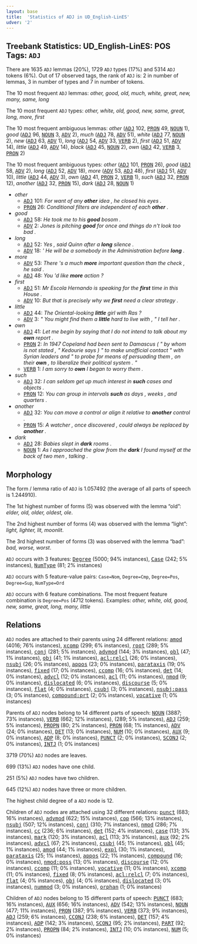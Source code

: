 ```yaml
---
layout: base
title:  'Statistics of ADJ in UD_English-LinES'
udver: '2'
---
```


## Treebank Statistics: UD_English-LinES: POS Tags: `ADJ`

There are 1635 `ADJ` lemmas (20%), 1729 `ADJ` types (17%) and 5314 `ADJ` tokens (6%).
Out of 17 observed tags, the rank of `ADJ` is: 2 in number of lemmas, 3 in number of types and 7 in number of tokens.

The 10 most frequent `ADJ` lemmas: <em>other, good, old, much, white, great, new, many, same, long</em>

The 10 most frequent `ADJ` types:  <em>other, white, old, good, new, same, great, long, more, first</em>

The 10 most frequent ambiguous lemmas: <em>other</em> (<tt><a href="en_lines-pos-ADJ.html">ADJ</a></tt> 102, <tt><a href="en_lines-pos-PRON.html">PRON</a></tt> 49, <tt><a href="en_lines-pos-NOUN.html">NOUN</a></tt> 1), <em>good</em> (<tt><a href="en_lines-pos-ADJ.html">ADJ</a></tt> 96, <tt><a href="en_lines-pos-NOUN.html">NOUN</a></tt> 3, <tt><a href="en_lines-pos-ADV.html">ADV</a></tt> 2), <em>much</em> (<tt><a href="en_lines-pos-ADJ.html">ADJ</a></tt> 78, <tt><a href="en_lines-pos-ADV.html">ADV</a></tt> 51), <em>white</em> (<tt><a href="en_lines-pos-ADJ.html">ADJ</a></tt> 77, <tt><a href="en_lines-pos-NOUN.html">NOUN</a></tt> 2), <em>new</em> (<tt><a href="en_lines-pos-ADJ.html">ADJ</a></tt> 63, <tt><a href="en_lines-pos-ADV.html">ADV</a></tt> 1), <em>long</em> (<tt><a href="en_lines-pos-ADJ.html">ADJ</a></tt> 54, <tt><a href="en_lines-pos-ADV.html">ADV</a></tt> 33, <tt><a href="en_lines-pos-VERB.html">VERB</a></tt> 2), <em>first</em> (<tt><a href="en_lines-pos-ADJ.html">ADJ</a></tt> 51, <tt><a href="en_lines-pos-ADV.html">ADV</a></tt> 14), <em>little</em> (<tt><a href="en_lines-pos-ADJ.html">ADJ</a></tt> 49, <tt><a href="en_lines-pos-ADV.html">ADV</a></tt> 14), <em>black</em> (<tt><a href="en_lines-pos-ADJ.html">ADJ</a></tt> 45, <tt><a href="en_lines-pos-NOUN.html">NOUN</a></tt> 2), <em>own</em> (<tt><a href="en_lines-pos-ADJ.html">ADJ</a></tt> 42, <tt><a href="en_lines-pos-VERB.html">VERB</a></tt> 3, <tt><a href="en_lines-pos-PRON.html">PRON</a></tt> 2)

The 10 most frequent ambiguous types:  <em>other</em> (<tt><a href="en_lines-pos-ADJ.html">ADJ</a></tt> 101, <tt><a href="en_lines-pos-PRON.html">PRON</a></tt> 26), <em>good</em> (<tt><a href="en_lines-pos-ADJ.html">ADJ</a></tt> 58, <tt><a href="en_lines-pos-ADV.html">ADV</a></tt> 2), <em>long</em> (<tt><a href="en_lines-pos-ADJ.html">ADJ</a></tt> 52, <tt><a href="en_lines-pos-ADV.html">ADV</a></tt> 18), <em>more</em> (<tt><a href="en_lines-pos-ADV.html">ADV</a></tt> 53, <tt><a href="en_lines-pos-ADJ.html">ADJ</a></tt> 48), <em>first</em> (<tt><a href="en_lines-pos-ADJ.html">ADJ</a></tt> 51, <tt><a href="en_lines-pos-ADV.html">ADV</a></tt> 10), <em>little</em> (<tt><a href="en_lines-pos-ADJ.html">ADJ</a></tt> 44, <tt><a href="en_lines-pos-ADV.html">ADV</a></tt> 3), <em>own</em> (<tt><a href="en_lines-pos-ADJ.html">ADJ</a></tt> 41, <tt><a href="en_lines-pos-PRON.html">PRON</a></tt> 2, <tt><a href="en_lines-pos-VERB.html">VERB</a></tt> 1), <em>such</em> (<tt><a href="en_lines-pos-ADJ.html">ADJ</a></tt> 32, <tt><a href="en_lines-pos-PRON.html">PRON</a></tt> 12), <em>another</em> (<tt><a href="en_lines-pos-ADJ.html">ADJ</a></tt> 32, <tt><a href="en_lines-pos-PRON.html">PRON</a></tt> 15), <em>dark</em> (<tt><a href="en_lines-pos-ADJ.html">ADJ</a></tt> 28, <tt><a href="en_lines-pos-NOUN.html">NOUN</a></tt> 1)


* <em>other</em>
  * <tt><a href="en_lines-pos-ADJ.html">ADJ</a></tt> 101: <em>For want of any <b>other</b> idea , he closed his eyes .</em>
  * <tt><a href="en_lines-pos-PRON.html">PRON</a></tt> 26: <em>Conditional filters are independent of each <b>other</b> .</em>
* <em>good</em>
  * <tt><a href="en_lines-pos-ADJ.html">ADJ</a></tt> 58: <em>He took me to his <b>good</b> bosom .</em>
  * <tt><a href="en_lines-pos-ADV.html">ADV</a></tt> 2: <em>Jones is pitching <b>good</b> for once and things do n't look too bad .</em>
* <em>long</em>
  * <tt><a href="en_lines-pos-ADJ.html">ADJ</a></tt> 52: <em>Yes , said Quinn after a <b>long</b> silence .</em>
  * <tt><a href="en_lines-pos-ADV.html">ADV</a></tt> 18: <em>' He will be a somebody in the Administration before <b>long</b> .</em>
* <em>more</em>
  * <tt><a href="en_lines-pos-ADV.html">ADV</a></tt> 53: <em>There 's a much <b>more</b> important question than the check , he said .</em>
  * <tt><a href="en_lines-pos-ADJ.html">ADJ</a></tt> 48: <em>You 'd like <b>more</b> action ?</em>
* <em>first</em>
  * <tt><a href="en_lines-pos-ADJ.html">ADJ</a></tt> 51: <em>Mr Escola Hernando is speaking for the <b>first</b> time in this House .</em>
  * <tt><a href="en_lines-pos-ADV.html">ADV</a></tt> 10: <em>But that is precisely why we <b>first</b> need a clear strategy .</em>
* <em>little</em>
  * <tt><a href="en_lines-pos-ADJ.html">ADJ</a></tt> 44: <em>The Oriental-looking <b>little</b> girl with Ras ?</em>
  * <tt><a href="en_lines-pos-ADV.html">ADV</a></tt> 3: <em>" You might find them a <b>little</b> hard to live with , " I tell her .</em>
* <em>own</em>
  * <tt><a href="en_lines-pos-ADJ.html">ADJ</a></tt> 41: <em>Let me begin by saying that I do not intend to talk about my <b>own</b> report .</em>
  * <tt><a href="en_lines-pos-PRON.html">PRON</a></tt> 2: <em>In 1947 Copeland had been sent to Damascus ( " by whom is not stated , " Kedourie says ) " to make unofficial contact " with Syrian leaders and " to probe for means of persuading them , on their <b>own</b> , to liberalize their political system . "</em>
  * <tt><a href="en_lines-pos-VERB.html">VERB</a></tt> 1: <em>I am sorry to <b>own</b> I began to worry them .</em>
* <em>such</em>
  * <tt><a href="en_lines-pos-ADJ.html">ADJ</a></tt> 32: <em>I can seldom get up much interest in <b>such</b> cases and objects .</em>
  * <tt><a href="en_lines-pos-PRON.html">PRON</a></tt> 12: <em>You can group in intervals <b>such</b> as days , weeks , and quarters .</em>
* <em>another</em>
  * <tt><a href="en_lines-pos-ADJ.html">ADJ</a></tt> 32: <em>You can move a control or align it relative to <b>another</b> control .</em>
  * <tt><a href="en_lines-pos-PRON.html">PRON</a></tt> 15: <em>A watcher , once discovered , could always be replaced by <b>another</b> .</em>
* <em>dark</em>
  * <tt><a href="en_lines-pos-ADJ.html">ADJ</a></tt> 28: <em>Babies slept in <b>dark</b> rooms .</em>
  * <tt><a href="en_lines-pos-NOUN.html">NOUN</a></tt> 1: <em>As I approached the glow from the <b>dark</b> I found myself at the back of two men , talking .</em>

## Morphology

The form / lemma ratio of `ADJ` is 1.057492 (the average of all parts of speech is 1.244910).

The 1st highest number of forms (5) was observed with the lemma “old”: <em>elder, old, older, oldest, ole</em>.

The 2nd highest number of forms (4) was observed with the lemma “light”: <em>light, lighter, lit, moonlit</em>.

The 3rd highest number of forms (3) was observed with the lemma “bad”: <em>bad, worse, worst</em>.

`ADJ` occurs with 3 features: <tt><a href="en_lines-feat-Degree.html">Degree</a></tt> (5000; 94% instances), <tt><a href="en_lines-feat-Case.html">Case</a></tt> (242; 5% instances), <tt><a href="en_lines-feat-NumType.html">NumType</a></tt> (81; 2% instances)

`ADJ` occurs with 5 feature-value pairs: `Case=Nom`, `Degree=Cmp`, `Degree=Pos`, `Degree=Sup`, `NumType=Ord`

`ADJ` occurs with 6 feature combinations.
The most frequent feature combination is `Degree=Pos` (4712 tokens).
Examples: <em>other, white, old, good, new, same, great, long, many, little</em>


## Relations

`ADJ` nodes are attached to their parents using 24 different relations: <tt><a href="en_lines-dep-amod.html">amod</a></tt> (4016; 76% instances), <tt><a href="en_lines-dep-xcomp.html">xcomp</a></tt> (299; 6% instances), <tt><a href="en_lines-dep-root.html">root</a></tt> (289; 5% instances), <tt><a href="en_lines-dep-conj.html">conj</a></tt> (281; 5% instances), <tt><a href="en_lines-dep-advmod.html">advmod</a></tt> (144; 3% instances), <tt><a href="en_lines-dep-obl.html">obl</a></tt> (47; 1% instances), <tt><a href="en_lines-dep-obj.html">obj</a></tt> (41; 1% instances), <tt><a href="en_lines-dep-acl-relcl.html">acl:relcl</a></tt> (26; 0% instances), <tt><a href="en_lines-dep-nsubj.html">nsubj</a></tt> (26; 0% instances), <tt><a href="en_lines-dep-appos.html">appos</a></tt> (23; 0% instances), <tt><a href="en_lines-dep-parataxis.html">parataxis</a></tt> (19; 0% instances), <tt><a href="en_lines-dep-fixed.html">fixed</a></tt> (17; 0% instances), <tt><a href="en_lines-dep-ccomp.html">ccomp</a></tt> (16; 0% instances), <tt><a href="en_lines-dep-det.html">det</a></tt> (14; 0% instances), <tt><a href="en_lines-dep-advcl.html">advcl</a></tt> (12; 0% instances), <tt><a href="en_lines-dep-acl.html">acl</a></tt> (11; 0% instances), <tt><a href="en_lines-dep-nmod.html">nmod</a></tt> (9; 0% instances), <tt><a href="en_lines-dep-dislocated.html">dislocated</a></tt> (6; 0% instances), <tt><a href="en_lines-dep-discourse.html">discourse</a></tt> (5; 0% instances), <tt><a href="en_lines-dep-flat.html">flat</a></tt> (4; 0% instances), <tt><a href="en_lines-dep-csubj.html">csubj</a></tt> (3; 0% instances), <tt><a href="en_lines-dep-nsubj-pass.html">nsubj:pass</a></tt> (3; 0% instances), <tt><a href="en_lines-dep-compound-prt.html">compound:prt</a></tt> (2; 0% instances), <tt><a href="en_lines-dep-vocative.html">vocative</a></tt> (1; 0% instances)

Parents of `ADJ` nodes belong to 14 different parts of speech: <tt><a href="en_lines-pos-NOUN.html">NOUN</a></tt> (3887; 73% instances), <tt><a href="en_lines-pos-VERB.html">VERB</a></tt> (662; 12% instances),  (289; 5% instances), <tt><a href="en_lines-pos-ADJ.html">ADJ</a></tt> (259; 5% instances), <tt><a href="en_lines-pos-PROPN.html">PROPN</a></tt> (80; 2% instances), <tt><a href="en_lines-pos-PRON.html">PRON</a></tt> (68; 1% instances), <tt><a href="en_lines-pos-ADV.html">ADV</a></tt> (24; 0% instances), <tt><a href="en_lines-pos-DET.html">DET</a></tt> (13; 0% instances), <tt><a href="en_lines-pos-NUM.html">NUM</a></tt> (10; 0% instances), <tt><a href="en_lines-pos-AUX.html">AUX</a></tt> (9; 0% instances), <tt><a href="en_lines-pos-ADP.html">ADP</a></tt> (8; 0% instances), <tt><a href="en_lines-pos-PUNCT.html">PUNCT</a></tt> (2; 0% instances), <tt><a href="en_lines-pos-SCONJ.html">SCONJ</a></tt> (2; 0% instances), <tt><a href="en_lines-pos-INTJ.html">INTJ</a></tt> (1; 0% instances)

3719 (70%) `ADJ` nodes are leaves.

699 (13%) `ADJ` nodes have one child.

251 (5%) `ADJ` nodes have two children.

645 (12%) `ADJ` nodes have three or more children.

The highest child degree of a `ADJ` node is 12.

Children of `ADJ` nodes are attached using 32 different relations: <tt><a href="en_lines-dep-punct.html">punct</a></tt> (683; 16% instances), <tt><a href="en_lines-dep-advmod.html">advmod</a></tt> (622; 15% instances), <tt><a href="en_lines-dep-cop.html">cop</a></tt> (566; 13% instances), <tt><a href="en_lines-dep-nsubj.html">nsubj</a></tt> (507; 12% instances), <tt><a href="en_lines-dep-conj.html">conj</a></tt> (310; 7% instances), <tt><a href="en_lines-dep-nmod.html">nmod</a></tt> (286; 7% instances), <tt><a href="en_lines-dep-cc.html">cc</a></tt> (236; 6% instances), <tt><a href="en_lines-dep-det.html">det</a></tt> (152; 4% instances), <tt><a href="en_lines-dep-case.html">case</a></tt> (131; 3% instances), <tt><a href="en_lines-dep-mark.html">mark</a></tt> (120; 3% instances), <tt><a href="en_lines-dep-acl.html">acl</a></tt> (113; 3% instances), <tt><a href="en_lines-dep-aux.html">aux</a></tt> (92; 2% instances), <tt><a href="en_lines-dep-advcl.html">advcl</a></tt> (67; 2% instances), <tt><a href="en_lines-dep-csubj.html">csubj</a></tt> (45; 1% instances), <tt><a href="en_lines-dep-obl.html">obl</a></tt> (45; 1% instances), <tt><a href="en_lines-dep-amod.html">amod</a></tt> (44; 1% instances), <tt><a href="en_lines-dep-expl.html">expl</a></tt> (30; 1% instances), <tt><a href="en_lines-dep-parataxis.html">parataxis</a></tt> (25; 1% instances), <tt><a href="en_lines-dep-appos.html">appos</a></tt> (22; 1% instances), <tt><a href="en_lines-dep-compound.html">compound</a></tt> (16; 0% instances), <tt><a href="en_lines-dep-nmod-poss.html">nmod:poss</a></tt> (13; 0% instances), <tt><a href="en_lines-dep-discourse.html">discourse</a></tt> (12; 0% instances), <tt><a href="en_lines-dep-ccomp.html">ccomp</a></tt> (11; 0% instances), <tt><a href="en_lines-dep-vocative.html">vocative</a></tt> (11; 0% instances), <tt><a href="en_lines-dep-xcomp.html">xcomp</a></tt> (11; 0% instances), <tt><a href="en_lines-dep-fixed.html">fixed</a></tt> (8; 0% instances), <tt><a href="en_lines-dep-acl-relcl.html">acl:relcl</a></tt> (7; 0% instances), <tt><a href="en_lines-dep-flat.html">flat</a></tt> (4; 0% instances), <tt><a href="en_lines-dep-obj.html">obj</a></tt> (4; 0% instances), <tt><a href="en_lines-dep-dislocated.html">dislocated</a></tt> (3; 0% instances), <tt><a href="en_lines-dep-nummod.html">nummod</a></tt> (3; 0% instances), <tt><a href="en_lines-dep-orphan.html">orphan</a></tt> (1; 0% instances)

Children of `ADJ` nodes belong to 15 different parts of speech: <tt><a href="en_lines-pos-PUNCT.html">PUNCT</a></tt> (683; 16% instances), <tt><a href="en_lines-pos-AUX.html">AUX</a></tt> (656; 16% instances), <tt><a href="en_lines-pos-ADV.html">ADV</a></tt> (542; 13% instances), <tt><a href="en_lines-pos-NOUN.html">NOUN</a></tt> (477; 11% instances), <tt><a href="en_lines-pos-PRON.html">PRON</a></tt> (387; 9% instances), <tt><a href="en_lines-pos-VERB.html">VERB</a></tt> (373; 9% instances), <tt><a href="en_lines-pos-ADJ.html">ADJ</a></tt> (259; 6% instances), <tt><a href="en_lines-pos-CCONJ.html">CCONJ</a></tt> (238; 6% instances), <tt><a href="en_lines-pos-DET.html">DET</a></tt> (157; 4% instances), <tt><a href="en_lines-pos-ADP.html">ADP</a></tt> (142; 3% instances), <tt><a href="en_lines-pos-SCONJ.html">SCONJ</a></tt> (95; 2% instances), <tt><a href="en_lines-pos-PART.html">PART</a></tt> (92; 2% instances), <tt><a href="en_lines-pos-PROPN.html">PROPN</a></tt> (84; 2% instances), <tt><a href="en_lines-pos-INTJ.html">INTJ</a></tt> (10; 0% instances), <tt><a href="en_lines-pos-NUM.html">NUM</a></tt> (5; 0% instances)

